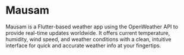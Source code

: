 # Mausam
Mausam is a Flutter-based weather app using the OpenWeather API to provide real-time updates worldwide. It offers current temperature, humidity, wind speed, and weather conditions with a clean, intuitive interface for quick and accurate weather info at your fingertips.

